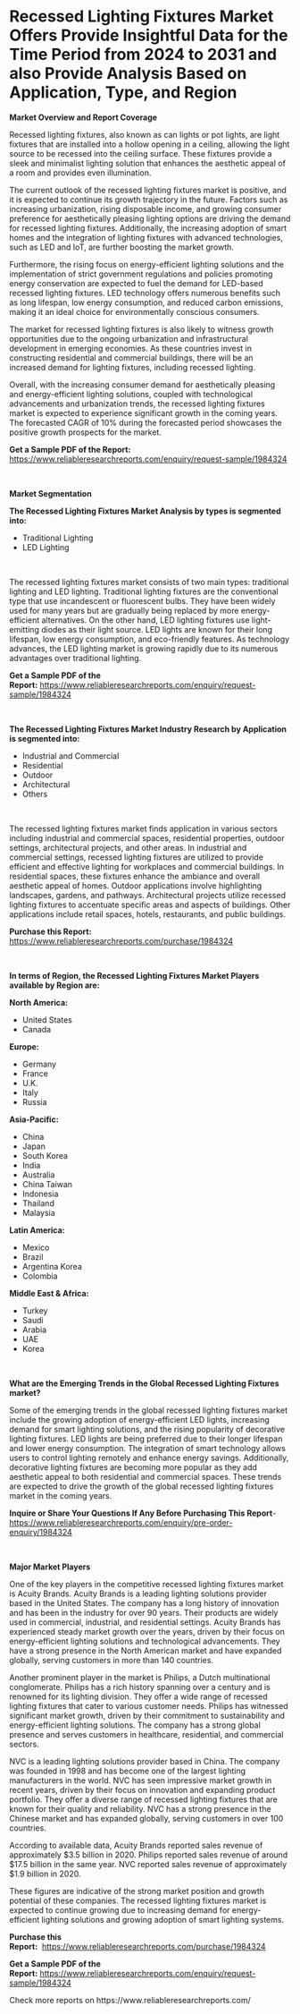 <p><h1>Recessed Lighting Fixtures Market Offers Provide Insightful Data for the Time Period from 2024 to 2031 and also Provide Analysis Based on Application, Type, and Region</h1></p><p><strong>Market Overview and Report Coverage</strong></p>
<p><p>Recessed lighting fixtures, also known as can lights or pot lights, are light fixtures that are installed into a hollow opening in a ceiling, allowing the light source to be recessed into the ceiling surface. These fixtures provide a sleek and minimalist lighting solution that enhances the aesthetic appeal of a room and provides even illumination.</p><p>The current outlook of the recessed lighting fixtures market is positive, and it is expected to continue its growth trajectory in the future. Factors such as increasing urbanization, rising disposable income, and growing consumer preference for aesthetically pleasing lighting options are driving the demand for recessed lighting fixtures. Additionally, the increasing adoption of smart homes and the integration of lighting fixtures with advanced technologies, such as LED and IoT, are further boosting the market growth.</p><p>Furthermore, the rising focus on energy-efficient lighting solutions and the implementation of strict government regulations and policies promoting energy conservation are expected to fuel the demand for LED-based recessed lighting fixtures. LED technology offers numerous benefits such as long lifespan, low energy consumption, and reduced carbon emissions, making it an ideal choice for environmentally conscious consumers.</p><p>The market for recessed lighting fixtures is also likely to witness growth opportunities due to the ongoing urbanization and infrastructural development in emerging economies. As these countries invest in constructing residential and commercial buildings, there will be an increased demand for lighting fixtures, including recessed lighting.</p><p>Overall, with the increasing consumer demand for aesthetically pleasing and energy-efficient lighting solutions, coupled with technological advancements and urbanization trends, the recessed lighting fixtures market is expected to experience significant growth in the coming years. The forecasted CAGR of 10% during the forecasted period showcases the positive growth prospects for the market.</p></p>
<p><strong>Get a Sample PDF of the Report:</strong> <a href="https://www.reliableresearchreports.com/enquiry/request-sample/1984324">https://www.reliableresearchreports.com/enquiry/request-sample/1984324</a></p>
<p>&nbsp;</p>
<p><strong>Market Segmentation</strong></p>
<p><strong>The Recessed Lighting Fixtures Market Analysis by types is segmented into:</strong></p>
<p><ul><li>Traditional Lighting</li><li>LED Lighting</li></ul></p>
<p>&nbsp;</p>
<p><p>The recessed lighting fixtures market consists of two main types: traditional lighting and LED lighting. Traditional lighting fixtures are the conventional type that use incandescent or fluorescent bulbs. They have been widely used for many years but are gradually being replaced by more energy-efficient alternatives. On the other hand, LED lighting fixtures use light-emitting diodes as their light source. LED lights are known for their long lifespan, low energy consumption, and eco-friendly features. As technology advances, the LED lighting market is growing rapidly due to its numerous advantages over traditional lighting.</p></p>
<p><strong>Get a Sample PDF of the Report:</strong>&nbsp;<a href="https://www.reliableresearchreports.com/enquiry/request-sample/1984324">https://www.reliableresearchreports.com/enquiry/request-sample/1984324</a></p>
<p>&nbsp;</p>
<p><strong>The Recessed Lighting Fixtures Market Industry Research by Application is segmented into:</strong></p>
<p><ul><li>Industrial and Commercial</li><li>Residential</li><li>Outdoor</li><li>Architectural</li><li>Others</li></ul></p>
<p>&nbsp;</p>
<p><p>The recessed lighting fixtures market finds application in various sectors including industrial and commercial spaces, residential properties, outdoor settings, architectural projects, and other areas. In industrial and commercial settings, recessed lighting fixtures are utilized to provide efficient and effective lighting for workplaces and commercial buildings. In residential spaces, these fixtures enhance the ambiance and overall aesthetic appeal of homes. Outdoor applications involve highlighting landscapes, gardens, and pathways. Architectural projects utilize recessed lighting fixtures to accentuate specific areas and aspects of buildings. Other applications include retail spaces, hotels, restaurants, and public buildings.</p></p>
<p><strong>Purchase this Report:</strong>&nbsp; <a href="https://www.reliableresearchreports.com/purchase/1984324">https://www.reliableresearchreports.com/purchase/1984324</a></p>
<p>&nbsp;</p>
<p><strong>In terms of Region, the Recessed Lighting Fixtures Market Players available by Region are:</strong></p>
<p>
    <p> <strong> North America: </strong>
        <ul>
            <li>United States</li>
            <li>Canada</li>
        </ul>
        </p> 
    <p> <strong> Europe: </strong>
        <ul>
            <li>Germany</li>
            <li>France</li>
            <li>U.K.</li>
            <li>Italy</li>
            <li>Russia</li>
        </ul>
        </p> 
    <p> <strong> Asia-Pacific: </strong>
        <ul>
            <li>China</li>
            <li>Japan</li>
            <li>South Korea</li>
            <li>India</li>
            <li>Australia</li>
            <li>China Taiwan</li>
            <li>Indonesia</li>
            <li>Thailand</li>
            <li>Malaysia</li>
        </ul>
        </p> 
    <p> <strong> Latin America: </strong>
        <ul>
            <li>Mexico</li>
            <li>Brazil</li>
            <li>Argentina Korea</li>
            <li>Colombia</li>
        </ul>
        </p> 
    <p> <strong> Middle East & Africa: </strong>
        <ul>
            <li>Turkey</li>
            <li>Saudi</li>
            <li>Arabia</li>
            <li>UAE</li>
            <li>Korea</li>
        </ul>
    </p>
    </p>
<p>&nbsp;</p>
<p><strong>What are the Emerging Trends in the Global Recessed Lighting Fixtures market?</strong></p>
<p><p>Some of the emerging trends in the global recessed lighting fixtures market include the growing adoption of energy-efficient LED lights, increasing demand for smart lighting solutions, and the rising popularity of decorative lighting fixtures. LED lights are being preferred due to their longer lifespan and lower energy consumption. The integration of smart technology allows users to control lighting remotely and enhance energy savings. Additionally, decorative lighting fixtures are becoming more popular as they add aesthetic appeal to both residential and commercial spaces. These trends are expected to drive the growth of the global recessed lighting fixtures market in the coming years.</p></p>
<p><strong>Inquire or Share Your Questions If Any Before Purchasing This Report</strong>- <a href="https://www.reliableresearchreports.com/enquiry/pre-order-enquiry/1984324">https://www.reliableresearchreports.com/enquiry/pre-order-enquiry/1984324</a></p>
<p>&nbsp;</p>
<p><strong>Major Market Players</strong></p>
<p><p>One of the key players in the competitive recessed lighting fixtures market is Acuity Brands. Acuity Brands is a leading lighting solutions provider based in the United States. The company has a long history of innovation and has been in the industry for over 90 years. Their products are widely used in commercial, industrial, and residential settings. Acuity Brands has experienced steady market growth over the years, driven by their focus on energy-efficient lighting solutions and technological advancements. They have a strong presence in the North American market and have expanded globally, serving customers in more than 140 countries.</p><p>Another prominent player in the market is Philips, a Dutch multinational conglomerate. Philips has a rich history spanning over a century and is renowned for its lighting division. They offer a wide range of recessed lighting fixtures that cater to various customer needs. Philips has witnessed significant market growth, driven by their commitment to sustainability and energy-efficient lighting solutions. The company has a strong global presence and serves customers in healthcare, residential, and commercial sectors.</p><p>NVC is a leading lighting solutions provider based in China. The company was founded in 1998 and has become one of the largest lighting manufacturers in the world. NVC has seen impressive market growth in recent years, driven by their focus on innovation and expanding product portfolio. They offer a diverse range of recessed lighting fixtures that are known for their quality and reliability. NVC has a strong presence in the Chinese market and has expanded globally, serving customers in over 100 countries.</p><p>According to available data, Acuity Brands reported sales revenue of approximately $3.5 billion in 2020. Philips reported sales revenue of around $17.5 billion in the same year. NVC reported sales revenue of approximately $1.9 billion in 2020.</p><p>These figures are indicative of the strong market position and growth potential of these companies. The recessed lighting fixtures market is expected to continue growing due to increasing demand for energy-efficient lighting solutions and growing adoption of smart lighting systems.</p></p>
<p><strong>Purchase this Report:</strong>&nbsp;&nbsp;<a href="https://www.reliableresearchreports.com/purchase/1984324">https://www.reliableresearchreports.com/purchase/1984324</a></p>
<p></p>
<p><strong>Get a Sample PDF of the Report:</strong>&nbsp;<a href="https://www.reliableresearchreports.com/enquiry/request-sample/1984324">https://www.reliableresearchreports.com/enquiry/request-sample/1984324</a></p>
<p>Check more reports on https://www.reliableresearchreports.com/</p>